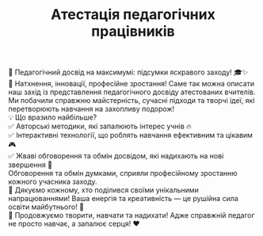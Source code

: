 ﻿---
title: Атестація педагогічних працівників
---

📢 Педагогічний досвід на максимумі: підсумки яскравого заходу! 🎓✨<br />
🌟 Натхнення, інновації, професійне зростання! Саме так можна описати наш захід із представлення педагогічного досвіду атестованих вчителів. Ми побачили справжню майстерність, сучасні підходи та творчі ідеї, які перетворюють навчання на захопливу подорож!<br />
💡 Що вразило найбільше?<br />
✅ Авторські методики, які запалюють інтерес учнів 🔥<br />
✅ Інтерактивні технології, що роблять навчання ефективним та цікавим 🎮<br />
✅ Жваві обговорення та обмін досвідом, які надихають на нові звершення 🤝<br />
Обговорення та обмін думками, сприяли професійному зростанню кожного учасника заходу.<br />
👏 Дякуємо кожному, хто поділився своїми унікальними напрацюваннями! Ваша енергія та креативність — це рушійна сила освіти майбутнього! 🚀<br />
📌 Продовжуємо творити, навчати та надихати! Адже справжній педагог не просто навчає, а запалює серця! ❤️

<slideshow />
